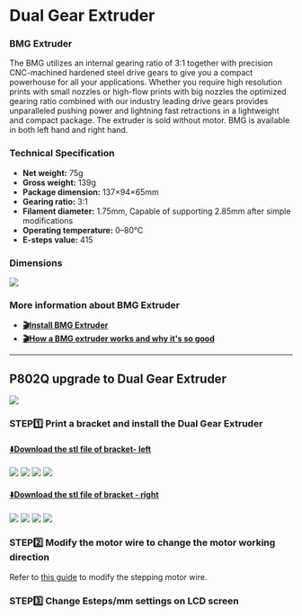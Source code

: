 # Dual Gear Extruder
### BMG Extruder
The BMG utilizes an internal gearing ratio of 3:1 together with precision CNC-machined hardened steel drive gears to give you a compact powerhouse for all your applications.
Whether you require high resolution prints with small nozzles or high-flow prints with big nozzles the optimized gearing ratio combined with our industry leading drive gears provides unparalleled pushing power and lightning fast retractions in a lightweight and compact package.
The extruder is sold without motor.
BMG is available in both left hand and right hand. 
### Technical Specification
- **Net weight:** 75g
- **Gross weight:** 139g
- **Package dimension:** 137×94×65mm
- **Gearing ratio:** 3:1
- **Filament diameter:** 1.75mm, Capable of supporting 2.85mm after simple modifications
- **Operating temperature:** 0–80°C
- **E-steps value:** 415
### Dimensions
![](BMG-Size.jpg)

### More information about BMG Extruder
- **[:clapper:Install BMG Extruder ](https://youtu.be/87OYybHhPFA)**
- **[:clapper:How a BMG extruder works and why it's so good](https://youtu.be/f2KTWnF3r1k)**

-----
## P802Q upgrade to Dual Gear Extruder
![](./P802Q/QR2_BMG.jpg)
### STEP:one: Print a bracket and install the Dual Gear Extruder
#### [:arrow_down:Download the stl file of bracket- left](./P802Q/BMG_BR_L.zip)
![](./P802Q/L1.jpg)
![](./P802Q/L2.jpg)
![](./P802Q/L3.jpg)
![](./P802Q/L4.jpg)
#### [:arrow_down:Download the stl file of bracket - right](./P802Q/BMG_BR_R.zip)
![](./P802Q/R1.jpg)
![](./P802Q/R2.jpg)
![](./P802Q/R3.jpg)
![](./P802Q/R4.jpg)
### STEP:two: Modify the motor wire to change the motor working direction
Refer to [this guide](https://github.com/ZONESTAR3D/Upgrade-kit-guide/tree/main/Motor_Driver#how-to-change-working-direction-by-exchange-motor-wiring) to modify the stepping motor wire.
### STEP:three: Change Esteps/mm settings on LCD screen

<!-- -----
## Z9V5Pro upgrade to Dual Gear Extruder
**[:clapper: Video turorial]()** -->


